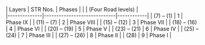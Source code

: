 
| Layers       |      STR Nos.               |  Phases    |
|              |     (Four Road levels)      |   
|--------------|-----------------------------|------------|
| (7) – (1)    | 1                           | Phase IX   |
| (11) – (7)   | 2                           | Phase VIII |
| (15) – (12)  | 3                           | Phase VII  |
| (18) – (16)  | 4                           | Phase VI   |
| (20) – (19)  | 5                           | Phase V    |
| (23) – (21)  | 6                           | Phase IV   |
| (25) – (24)  | 7                           | Phase III  |
| (27) – (26)  | 8                           | Phase II   |
| (28)         | 9                           | Phase I    |
